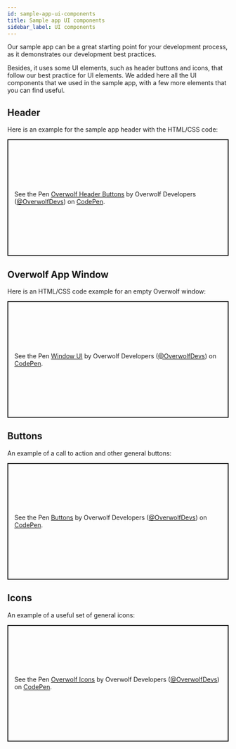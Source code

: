 ```yaml
---
id: sample-app-ui-components
title: Sample app UI components
sidebar_label: UI components
---
```


<script async src="https://static.codepen.io/assets/embed/ei.js"></script>

Our sample app can be a great starting point for your development process, as it demonstrates our development best practices. 

Besides, it uses some UI elements, such as header buttons and icons, that follow our best practice for UI elements.
We added here all the UI components that we used in the sample app, with a few more elements that you can find useful. 

## Header

Here is an example for the sample app header with the HTML/CSS code:

<p class="codepen" data-height="265" data-theme-id="light" data-default-tab="result" data-user="OverwolfDevs" data-slug-hash="zLBMob" style="height: 265px; box-sizing: border-box; display: flex; align-items: center; justify-content: center; border: 2px solid; margin: 1em 0; padding: 1em;" data-pen-title="Overwolf Header Buttons">
  <span>See the Pen <a href="https://codepen.io/OverwolfDevs/pen/zLBMob">
  Overwolf Header Buttons</a> by Overwolf Developers (<a href="https://codepen.io/OverwolfDevs">@OverwolfDevs</a>)
  on <a href="https://codepen.io">CodePen</a>.</span>
</p>

## Overwolf App Window

Here is an HTML/CSS code example for an empty Overwolf window:

<p class="codepen" data-height="265" data-theme-id="light" data-default-tab="result" data-user="OverwolfDevs" data-slug-hash="dyoOLXW" style="height: 265px; box-sizing: border-box; display: flex; align-items: center; justify-content: center; border: 2px solid; margin: 1em 0; padding: 1em;" data-pen-title="Window UI">
  <span>See the Pen <a href="https://codepen.io/OverwolfDevs/pen/dyoOLXW">
  Window UI</a> by Overwolf Developers (<a href="https://codepen.io/OverwolfDevs">@OverwolfDevs</a>)
  on <a href="https://codepen.io">CodePen</a>.</span>
</p>

## Buttons

An example of a call to action and other general buttons:

<p class="codepen" data-height="265" data-theme-id="light" data-default-tab="result" data-user="OverwolfDevs" data-slug-hash="wvaoZWE" style="height: 265px; box-sizing: border-box; display: flex; align-items: center; justify-content: center; border: 2px solid; margin: 1em 0; padding: 1em;" data-pen-title="Buttons">
  <span>See the Pen <a href="https://codepen.io/OverwolfDevs/pen/wvaoZWE">
  Buttons</a> by Overwolf Developers (<a href="https://codepen.io/OverwolfDevs">@OverwolfDevs</a>)
  on <a href="https://codepen.io">CodePen</a>.</span>
</p>

## Icons

An example of a useful set of general icons:

<p class="codepen" data-height="265" data-theme-id="light" data-default-tab="result" data-user="OverwolfDevs" data-slug-hash="GRJNLqQ" style="height: 265px; box-sizing: border-box; display: flex; align-items: center; justify-content: center; border: 2px solid; margin: 1em 0; padding: 1em;" data-pen-title="Overwolf Icons">
  <span>See the Pen <a href="https://codepen.io/OverwolfDevs/pen/GRJNLqQ">
  Overwolf Icons</a> by Overwolf Developers (<a href="https://codepen.io/OverwolfDevs">@OverwolfDevs</a>)
  on <a href="https://codepen.io">CodePen</a>.</span>
</p>
